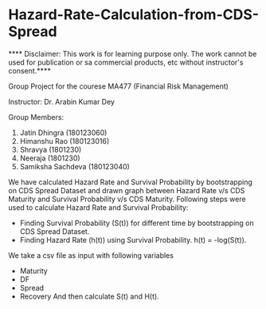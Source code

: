 # Hazard-Rate-Calculation-from-CDS-Spread

**** Disclaimer: This work is for learning purpose only. The work cannot be used for publication or sa commercial products, etc without instructor's consent.****

Group Project for the courese MA477
(Financial Risk Management)

Instructor: Dr. Arabin Kumar Dey

Group Members: 
1. Jatin Dhingra (180123060)
2. Himanshu Rao (180123016)
3. Shravya (1801230)
4. Neeraja (1801230)
5. Samiksha Sachdeva (180123040)

We have calculated Hazard Rate and Survival Probability by bootstrapping on CDS Spread Dataset and drawn graph between Hazard Rate v/s CDS Maturity and Survival Probability v/s CDS Maturity.
Following steps were used to calculate Hazard Rate and Survival Probability:
* Finding Survival Probability (S(t)) for different time by bootstrapping on CDS Spread Dataset.
* Finding Hazard Rate (h(t)) using Survival Probability. h(t) = -log(S(t)).

We take a csv file as input with following variables
* Maturity
* DF
* Spread
* Recovery
And then calculate S(t) and H(t).
